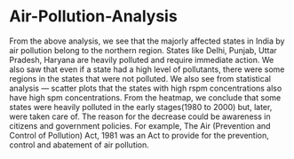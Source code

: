 # Air-Pollution-Analysis
From the above analysis, we see that the majorly affected states in India by air pollution belong to the northern region.
States like Delhi, Punjab, Uttar Pradesh, Haryana are heavily polluted and require immediate action.
We also saw that even if a state had a high level of pollutants, there were some regions in the states that were not polluted.
We also see from statistical analysis — scatter plots that the states with high rspm concentrations also have high spm concentrations.
From the heatmap, we conclude that some states were heavily polluted in the early stages(1980 to 2000) but, later, were taken care of.
The reason for the decrease could be awareness in citizens and government policies.
For example, The Air (Prevention and Control of Pollution) Act, 1981 was an Act to provide for the prevention, control and abatement of air pollution.
